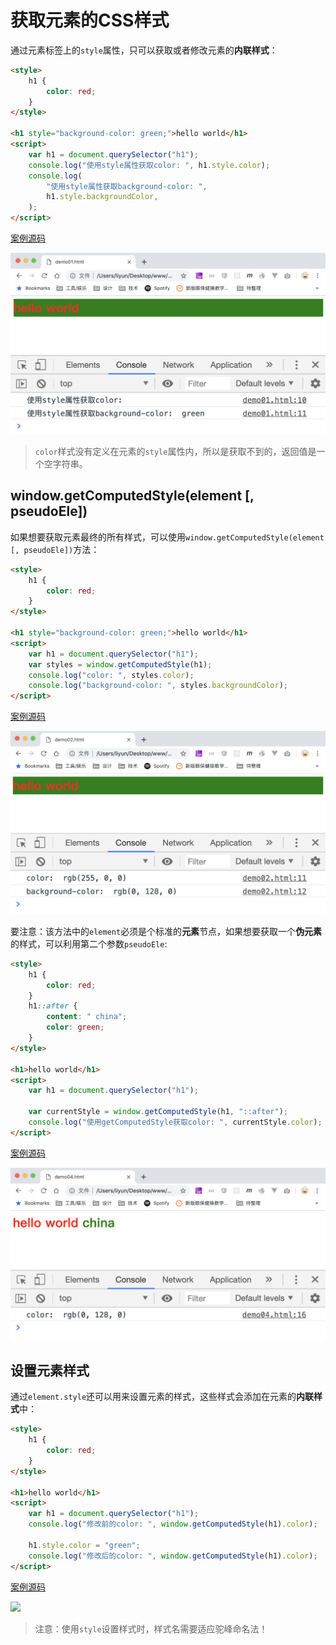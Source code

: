 # 获取元素的CSS样式

通过元素标签上的`style`属性，只可以获取或者修改元素的**内联样式**：

```html
<style>
    h1 {
        color: red;
    }
</style>

<h1 style="background-color: green;">hello world</h1>
<script>
    var h1 = document.querySelector("h1");
    console.log("使用style属性获取color: ", h1.style.color);
    console.log(
        "使用style属性获取background-color: ",
        h1.style.backgroundColor,
    );
</script>
```

[案例源码](./demo/demo01.html)

![](./images/01.png)

> `color`样式没有定义在元素的`style`属性内，所以是获取不到的，返回值是一个空字符串。

## window.getComputedStyle(element [, pseudoEle])

如果想要获取元素最终的所有样式，可以使用`window.getComputedStyle(element [, pseudoEle])`方法：

```html
<style>
    h1 {
        color: red;
    }
</style>

<h1 style="background-color: green;">hello world</h1>
<script>
    var h1 = document.querySelector("h1");
    var styles = window.getComputedStyle(h1);
    console.log("color: ", styles.color);
    console.log("background-color: ", styles.backgroundColor);
</script>
```

[案例源码](./demo/demo02.html)

![](./images/02.png)

要注意：该方法中的`element`必须是个标准的**元素**节点，如果想要获取一个**伪元素**的样式，可以利用第二个参数`pseudoEle`:

```html
<style>
    h1 {
        color: red;
    }
    h1::after {
        content: " china";
        color: green;
    }
</style>

<h1>hello world</h1>
<script>
    var h1 = document.querySelector("h1");

    var currentStyle = window.getComputedStyle(h1, "::after");
    console.log("使用getComputedStyle获取color: ", currentStyle.color);
</script>
```

[案例源码](./demo/dem03.html)

![](./images/03.png)

## 设置元素样式

通过`element.style`还可以用来设置元素的样式，这些样式会添加在元素的**内联样式**中：

```html
<style>
    h1 {
        color: red;
    }
</style>

<h1>hello world</h1>
<script>
    var h1 = document.querySelector("h1");
    console.log("修改前的color: ", window.getComputedStyle(h1).color);

    h1.style.color = "green";
    console.log("修改后的color: ", window.getComputedStyle(h1).color);
</script>
```

[案例源码](./demo/dem04.html)

![](./images/04.png)

> 注意：使用`style`设置样式时，样式名需要适应驼峰命名法！
